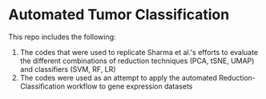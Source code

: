 # Automated Tumor Classification
This repo includes the following:
1. The codes that were used to replicate Sharma et al.'s efforts to evaluate the different combinations of reduction techniques (PCA, tSNE, UMAP) and classifiers (SVM, RF, LR)  
2. The codes were used as an attempt to apply the automated Reduction-Classification workflow to gene expression datasets

